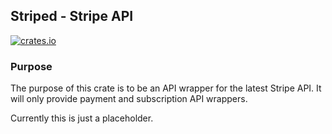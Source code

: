 ## Striped - Stripe API

[![crates.io](https://meritbadge.herokuapp.com/striped)](https://crates.io/crates/striped)

### Purpose

The purpose of this crate is to be an API wrapper for the latest Stripe API. It will only provide payment and subscription API wrappers.

Currently this is just a placeholder.
